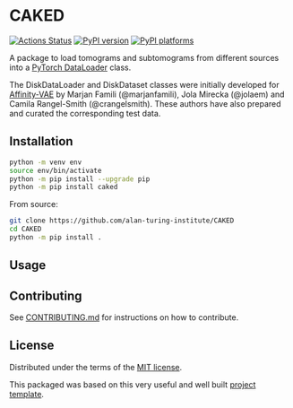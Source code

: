 # CAKED

[![Actions Status][actions-badge]][actions-link]
[![PyPI version][pypi-version]][pypi-link]
[![PyPI platforms][pypi-platforms]][pypi-link]

A package to load tomograms and subtomograms from different sources into a
[PyTorch DataLoader](https://pytorch.org/docs/stable/data.html#torch.utils.data.DataLoader)
class.

The DiskDataLoader and DiskDataset classes were initially developed for
[Affinity-VAE](https://github.com/alan-turing-institute/affinity-vae) by Marjan
Famili (@marjanfamili), Jola Mirecka (@jolaem) and Camila Rangel-Smith
(@crangelsmith). These authors have also prepared and curated the corresponding
test data.

## Installation

```bash
python -m venv env
source env/bin/activate
python -m pip install --upgrade pip
python -m pip install caked
```

From source:

```bash
git clone https://github.com/alan-turing-institute/CAKED
cd CAKED
python -m pip install .
```

## Usage

## Contributing

See [CONTRIBUTING.md](CONTRIBUTING.md) for instructions on how to contribute.

## License

Distributed under the terms of the [MIT license](LICENSE).

This packaged was based on this very useful and well built
[project template](https://github.com/alan-turing-institute/python-project-template).

<!-- prettier-ignore-start -->
[actions-badge]:            https://github.com/alan-turing-institute/CAKED/workflows/CI/badge.svg
[actions-link]:             https://github.com/alan-turing-institute/CAKED/actions
[pypi-link]:                https://pypi.org/project/CAKED/
[pypi-platforms]:           https://img.shields.io/pypi/pyversions/CAKED
[pypi-version]:             https://img.shields.io/pypi/v/CAKED
<!-- prettier-ignore-end -->
